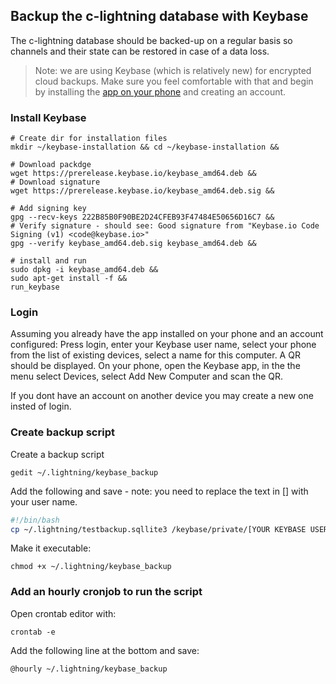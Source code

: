 
## Backup the c-lightning database with Keybase
The c-lightning database should be backed-up on a regular basis so channels and their state can be restored in case of a data loss.

> Note: we are using Keybase (which is relatively new) for encrypted cloud backups. Make sure you feel comfortable with that and begin by installing the [app on your phone](https://keybase.io/download) and creating an account.

### Install Keybase
```
# Create dir for installation files
mkdir ~/keybase-installation && cd ~/keybase-installation &&

# Download packdge 
wget https://prerelease.keybase.io/keybase_amd64.deb &&
# Download signature
wget https://prerelease.keybase.io/keybase_amd64.deb.sig &&

# Add signing key
gpg --recv-keys 222B85B0F90BE2D24CFEB93F47484E50656D16C7 &&
# Verify signature - should see: Good signature from "Keybase.io Code Signing (v1) <code@keybase.io>"
gpg --verify keybase_amd64.deb.sig keybase_amd64.deb &&

# install and run
sudo dpkg -i keybase_amd64.deb &&
sudo apt-get install -f &&
run_keybase
```
### Login
Assuming you already have the app installed on your phone and an account configured:
Press login, enter your Keybase user name, select your phone from the list of existing devices, select a name for this computer. A QR should be displayed. 
On your phone, open the Keybase app, in the the menu select Devices, select Add New Computer and scan the QR.

If you dont have an account on another device you may create a new one insted of login.


### Create backup script
Create a backup script
```
gedit ~/.lightning/keybase_backup
```

Add the following and save - note: you need to replace the text in [] with your user name.
```bash
#!/bin/bash
cp ~/.lightning/testbackup.sqllite3 /keybase/private/[YOUR KEYBASE USER NAME]]/lightningd.sqlite3
```
Make it executable:
```
chmod +x ~/.lightning/keybase_backup
```
### Add an hourly cronjob to run the script
Open crontab editor with:
```
crontab -e
```

Add the following line at the bottom and save:
```
@hourly ~/.lightning/keybase_backup
```
